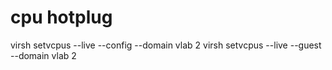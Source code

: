 # cpu hotplug
virsh setvcpus --live --config --domain vlab 2
virsh setvcpus --live --guest --domain vlab 2
